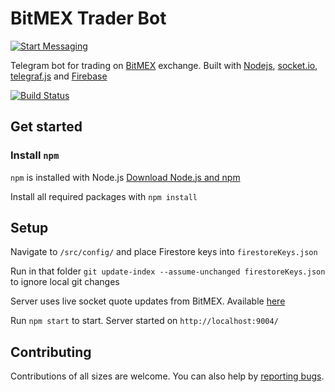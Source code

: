 # BitMEX Trader Bot
[![Start Messaging](https://img.techpowerup.org/200322/bi-traber-bot-start-3-1.png)](https://telegram.me/bi_trade_bot)

Telegram bot for trading on [BitMEX](https://www.bitmex.com/) exchange. Built with [Nodejs](https://nodejs.org/), [socket.io](https://socket.io/), [telegraf.js](https://telegraf.js.org/) and [Firebase](https://firebase.google.com/)

[![Build Status](https://travis-ci.org/iobodianskyi/bi-trader-bot.svg?branch=master)](https://travis-ci.org/iobodianskyi/bi-trader-bot)

## Get started

### Install `npm`

`npm` is installed with Node.js [Download Node.js and npm](https://nodejs.org/)

Install all required packages with `npm install`

## Setup

Navigate to `/src/config/` and place Firestore keys into `firestoreKeys.json`

Run in that folder `git update-index --assume-unchanged firestoreKeys.json` to ignore local git changes

Server uses live socket quote updates from BitMEX. Available [here](https://www.bitmex.com/app/wsAPI)

Run `npm start` to start. Server started on `http://localhost:9004/`

## Contributing

Contributions of all sizes are welcome. You can also help by [reporting bugs](https://github.com/iobodianskyi/bi-trader-bot/issues/new).
